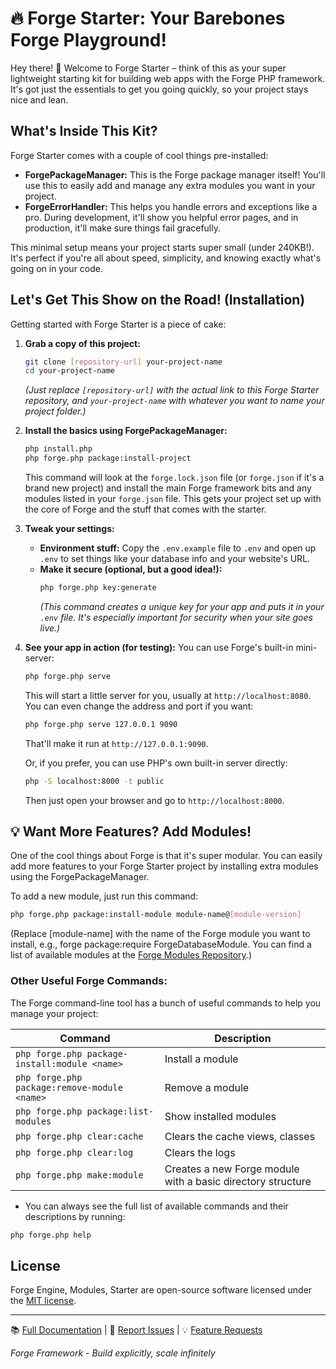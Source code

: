 # 🔥 Forge Starter: Your Barebones Forge Playground!

Hey there! 👋 Welcome to Forge Starter – think of this as your super lightweight starting kit for building web apps with the Forge PHP framework. It's got just the essentials to get you going quickly, so your project stays nice and lean.

## What's Inside This Kit?

Forge Starter comes with a couple of cool things pre-installed:

- **ForgePackageManager:** This is the Forge package manager itself! You'll use this to easily add and manage any extra modules you want in your project.
- **ForgeErrorHandler:** This helps you handle errors and exceptions like a pro. During development, it'll show you helpful error pages, and in production, it'll make sure things fail gracefully.

This minimal setup means your project starts super small (under 240KB!). It's perfect if you're all about speed, simplicity, and knowing exactly what's going on in your code.

## Let's Get This Show on the Road! (Installation)

Getting started with Forge Starter is a piece of cake:

1.  **Grab a copy of this project:**

    ```bash
    git clone [repository-url] your-project-name
    cd your-project-name
    ```

    _(Just replace `[repository-url]` with the actual link to this Forge Starter repository, and `your-project-name` with whatever you want to name your project folder.)_

2.  **Install the basics using ForgePackageManager:**

    ```bash
    php install.php
    php forge.php package:install-project
    ```

    This command will look at the `forge.lock.json` file (or `forge.json` if it's a brand new project) and install the main Forge framework bits and any modules listed in your `forge.json` file. This gets your project set up with the core of Forge and the stuff that comes with the starter.

3.  **Tweak your settings:**

    - **Environment stuff:** Copy the `.env.example` file to `.env` and open up `.env` to set things like your database info and your website's URL.
    - **Make it secure (optional, but a good idea!):**
      ```bash
      php forge.php key:generate
      ```
      _(This command creates a unique key for your app and puts it in your `.env` file. It's especially important for security when your site goes live.)_

4.  **See your app in action (for testing):**
    You can use Forge's built-in mini-server:

    ```bash
    php forge.php serve
    ```

    This will start a little server for you, usually at `http://localhost:8080`. You can even change the address and port if you want:

    ```bash
    php forge.php serve 127.0.0.1 9090
    ```

    That'll make it run at `http://127.0.0.1:9090`.

    Or, if you prefer, you can use PHP's own built-in server directly:

    ```bash
    php -S localhost:8000 -t public
    ```

    Then just open your browser and go to `http://localhost:8000`.

## 💡 Want More Features? Add Modules!

One of the cool things about Forge is that it's super modular. You can easily add more features to your Forge Starter project by installing extra modules using the ForgePackageManager.

To add a new module, just run this command:

```bash
php forge.php package:install-module module-name@[module-version]
```

(Replace [module-name] with the name of the Forge module you want to install, e.g., forge package:require ForgeDatabaseModule. You can find a list of available modules at the [Forge Modules Repository](https://github.com/forge-engine/modules).)

### Other Useful Forge Commands:

The Forge command-line tool has a bunch of useful commands to help you manage your project:

| Command                                       | Description                                                 |
| --------------------------------------------- | ----------------------------------------------------------- |
| `php forge.php package-install:module <name>` | Install a module                                            |
| `php forge.php package:remove-module <name>`  | Remove a module                                             |
| `php forge.php package:list-modules`          | Show installed modules                                      |
| `php forge.php clear:cache`                   | Clears the cache views, classes                             |
| `php forge.php clear:log`                     | Clears the logs                                             |
| `php forge.php make:module`                   | Creates a new Forge module with a basic directory structure |

- You can always see the full list of available commands and their descriptions by running:

```bash
php forge.php help
```

## License

Forge Engine, Modules, Starter are open-source software licensed under the [MIT license](LICENSE).

---

📚 [Full Documentation](https://forge-engine.github.io/) |
🐛 [Report Issues](https://github.com/forge-engine/forge-starter/issues) |
💡 [Feature Requests](https://github.com/forge-engine/forge/discussions)

_Forge Framework - Build explicitly, scale infinitely_
